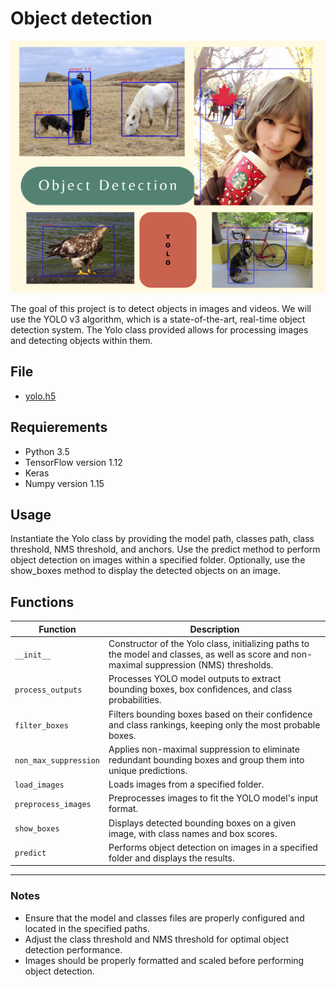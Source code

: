 # Object detection
![Yolo Object Detection](Yolo.png)

The goal of this project is to detect objects in images and videos. We will use the YOLO v3 algorithm, which is a state-of-the-art, real-time object detection system. The Yolo class provided allows for processing images and detecting objects within them.

## File
- [yolo.h5](https://www.kaggle.com/datasets/rmoharir8396/yolo-h5-file)


## Requierements
- Python 3.5
- TensorFlow version 1.12
- Keras
- Numpy version 1.15

## Usage
Instantiate the Yolo class by providing the model path, classes path, class threshold, NMS threshold, and anchors.
Use the predict method to perform object detection on images within a specified folder.
Optionally, use the show_boxes method to display the detected objects on an image.

## Functions
|Function	|Description |
|---------|-------------|
|`__init__`	|Constructor of the Yolo class, initializing paths to the model and classes, as well as score and non-maximal suppression (NMS) thresholds.|
|`process_outputs`	|Processes YOLO model outputs to extract bounding boxes, box confidences, and class probabilities.|
|`filter_boxes`	|Filters bounding boxes based on their confidence and class rankings, keeping only the most probable boxes.|
|`non_max_suppression`	|Applies non-maximal suppression to eliminate redundant bounding boxes and group them into unique predictions.|
|`load_images`	|Loads images from a specified folder.|
|`preprocess_images`	|Preprocesses images to fit the YOLO model's input format.|
|`show_boxes`	|Displays detected bounding boxes on a given image, with class names and box scores.|
|`predict`	|Performs object detection on images in a specified folder and displays the results.|

---
### Notes
- Ensure that the model and classes files are properly configured and located in the specified paths.
- Adjust the class threshold and NMS threshold for optimal object detection performance.
- Images should be properly formatted and scaled before performing object detection.
